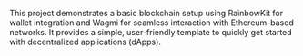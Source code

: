 This project demonstrates a basic blockchain setup using RainbowKit for wallet integration and Wagmi for seamless interaction with Ethereum-based networks. It provides a simple, user-friendly template to quickly get started with decentralized applications (dApps).
